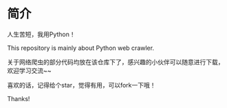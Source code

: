# 简介
人生苦短，我用Python！

This repository is mainly about Python web crawler.

关于网络爬虫的部分代码均放在该仓库下了，感兴趣的小伙伴可以随意进行下载，欢迎学习交流~~

喜欢的话，记得给个star，觉得有用，可以fork一下哦！

Thanks!
